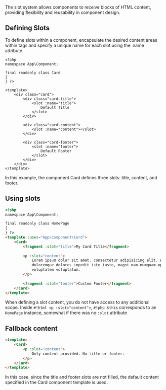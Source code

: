 The slot system allows components to receive blocks of HTML content, providing flexibility and 
reusability in component design.

## Defining Slots

To define slots within a component, encapsulate the desired content areas within <slot> tags and specify a 
unique name for each slot using the :name attribute.

```html+php
<?php
namespace App\Component;

final readonly class Card 
{
} ?>

<template>
    <div class="card">
        <div class="card-title">
            <slot :name="title">
                Default Title
            </slot>
        </div>

        <div class="card-content">
            <slot :name="content"></slot>
        </div>

        <div class="card-footer">
            <slot :name="footer">
                Default Footer
            </slot>
        </div>
    </div>
</template>
```
In this example, the component Card defines three slots: title, content, and footer.

## Using slots
```html
<?php
namespace App\Component;

final readonly class HomePage 
{
} ?>
<template :uses="App\Component\Card">
    <Card>
        <fragment :slot="title">My Card Title</fragment>
    
        <p :slot="content">
            Lorem ipsum dolor sit amet, consectetur adipisicing elit. Accusamus assumenda aut debitis distinctio, 
            doloremque dolores impedit iste iusto, magni nam numquam optio quo recusandae sint ullam ut voluptas 
            voluptatem voluptatum.
        </p>
    
        <fragment :slot="footer">Custom Footer</fragment>
    </Card>
</template>
```
When defining a slot content, you do not have access to any additional scope. Inside `#!html <p :slot="content">`,
`#!php $this` corresponds to an `HomePage` instance, somewhat if there was no `:slot` attribute 

## Fallback content
```html
<template>
    <Card>
        <p :slot="content">
            Only content provided. No title or footer.
        </p>
    </Card>
</template>
```

In this case, since the title and footer slots are not filled, the default content specified in the 
Card component template is used.
